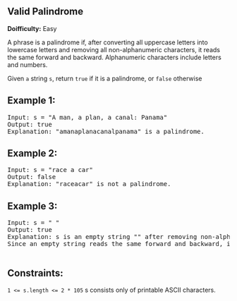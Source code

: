 ## Valid Palindrome

**Doifficulty:** Easy

A phrase is a palindrome if, after converting all uppercase letters into lowercase letters and removing all non-alphanumeric characters, it reads the same forward and backward. Alphanumeric characters include letters and numbers.

Given `a` string `s`, return `true` if it is a palindrome, or `false` otherwise

## Example 1:

<pre>Input: s = "A man, a plan, a canal: Panama"
Output: true
Explanation: "amanaplanacanalpanama" is a palindrome.
</pre>

## Example 2:

<pre>
Input: s = "race a car"
Output: false
Explanation: "raceacar" is not a palindrome.
</pre>

## Example 3:

<pre>
Input: s = " "
Output: true
Explanation: s is an empty string "" after removing non-alphanumeric characters.
Since an empty string reads the same forward and backward, it is a palindrome.

</pre>

## Constraints:

`1 <= s.length <= 2 * 105`
s consists only of printable ASCII characters.
